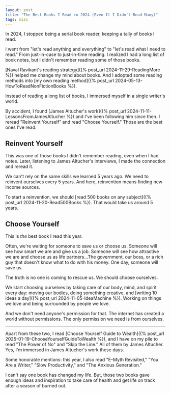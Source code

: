 ```yaml
---
layout: post
title: "The Best Books I Read in 2024 (Even If I Didn't Read Many)"
tags: misc
---
```


In 2024, I stopped being a serial book reader, keeping a tally of books I read.

I went from "let's read anything and everything" to "let's read what I need to read." From just-in-case to just-in-time reading. I realized I had a long list of book notes, but I didn't remember reading some of those books.

[Naval Ravikant's reading strategy]({% post_url 2024-11-29-ReadingMore %}) helped me change my mind about books. And I adopted some reading methods into [my own reading method]({% post_url 2024-05-13-HowToReadNonFictionBooks %}).

Instead of reading a long list of books, I immersed myself in a single writer's world.

By accident, I found [James Altucher's work]({% post_url 2024-11-11-LessonsFromJamesAltucher %}) and I've been following him since then. I reread "Reinvent Yourself" and read "Choose Yourself." Those are the best ones I've read.

## Reinvent Yourself

This was one of those books I didn't remember reading, even when I had notes. Later, listening to James Altucher's interviews, I made the connection and reread it.

We can't rely on the same skills we learned 5 years ago. We need to reinvent ourselves every 5 years. And here, reinvention means finding new income sources.

To start a reinvention, we should [read 500 books on any subject]({% post_url 2024-11-20-Read500Books %}). That would take us around 5 years.

## Choose Yourself

This is *the* best book I read this year.

Often, we're waiting for someone to save us or choose us. Someone will see how smart we are and give us a job. Someone will see how attractive we are and choose us as life partners...The government, our boss, or a rich guy that doesn't know what to do with his money. One day, someone will save us.

The truth is no one is coming to rescue us. We should choose ourselves.

We start choosing ourselves by taking care of our body, mind, and spirit every day: moving our bodies, doing something creative, and [writing 10 ideas a day]({% post_url 2024-11-05-IdeaMachine %}). Working on things we love and being surrounded by people we love. 

And we don't need anyone's permission for that. The internet has created a world without permissions. The only permission we need is from ourselves.

***

Apart from these two, I read [Choose Yourself Guide to Wealth]({% post_url 2025-01-19-ChooseYourselfGuideToWealth %}), and I have on my pile to read "The Power of No" and "Skip the Line." All of them by James Altucher. Yes, I'm immersed in James Altucher's work these days.

Some honorable mentions: this year, I also read "E-Myth Revisited," "You Are a Writer," "Slow Productivity," and "The Anxious Generation."

I can't say one book has changed my life. But, those two books gave enough ideas and inspiration to take care of health and get life on track after a season of burned out.
